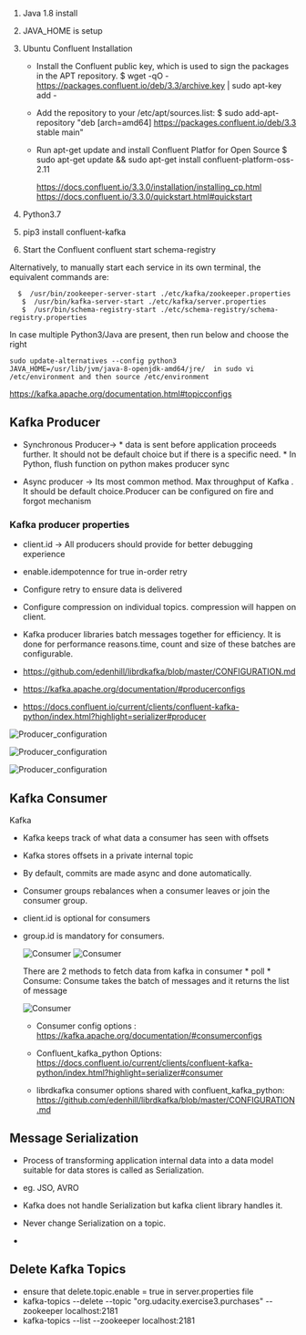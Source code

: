 1. Java 1.8 install
2. JAVA_HOME is setup
3. Ubuntu Confluent Installation
    * Install the Confluent public key, which is used to sign the packages in the APT repository.
        $ wget -qO - https://packages.confluent.io/deb/3.3/archive.key | sudo apt-key add -
    * Add the repository to your /etc/apt/sources.list:
        $ sudo add-apt-repository "deb [arch=amd64] https://packages.confluent.io/deb/3.3 stable main"
    * Run apt-get update and install Confluent Platfor for Open Source
        $ sudo apt-get update && sudo apt-get install confluent-platform-oss-2.11

        https://docs.confluent.io/3.3.0/installation/installing_cp.html
        https://docs.confluent.io/3.3.0/quickstart.html#quickstart

4. Python3.7
5. pip3 install confluent-kafka
6. Start the Confluent
    confluent start schema-registry

Alternatively, to manually start each service in its own terminal, the equivalent commands are:
  ```
    $  /usr/bin/zookeeper-server-start ./etc/kafka/zookeeper.properties
     $  /usr/bin/kafka-server-start ./etc/kafka/server.properties
     $  /usr/bin/schema-registry-start ./etc/schema-registry/schema-registry.properties
   ```

In case multiple Python3/Java are present, then run below and choose the right
  ```
  sudo update-alternatives --config python3
  JAVA_HOME=/usr/lib/jvm/java-8-openjdk-amd64/jre/  in sudo vi /etc/environment and then source /etc/environment
  ```


https://kafka.apache.org/documentation.html#topicconfigs


## Kafka Producer
  * Synchronous Producer->
                        * data is sent before application proceeds further. It
                        should not be default choice but if there is a specific
                        need.
                        * In Python, flush function on python makes producer sync

  * Async producer -> Its most common method. Max throughput of Kafka .
                    It should be default choice.Producer can be configured on
                    fire and forgot mechanism

### Kafka producer properties
  * client.id -> All producers should provide for better debugging experience

  * enable.idempotennce for true in-order retry

  * Configure retry to ensure data is delivered

  * Configure compression on individual topics. compression will happen on client.

  * Kafka producer libraries batch messages together for efficiency.  It is done for performance reasons.time, count and size of these batches are configurable.

  * https://github.com/edenhill/librdkafka/blob/master/CONFIGURATION.md

  *  https://kafka.apache.org/documentation/#producerconfigs

  *  https://docs.confluent.io/current/clients/confluent-kafka-python/index.html?highlight=serializer#producer

![Producer_configuration](Producer_conf.png)

![Producer_configuration](Producer_conf1.png)

![Producer_configuration](Producer_conf2.png)


## Kafka Consumer

Kafka

  * Kafka keeps track of what data a consumer has seen with offsets

  * Kafka stores offsets in a private internal topic

  * By default, commits are made async and done automatically.

  * Consumer groups rebalances when a consumer leaves or join the consumer group.
  * client.id is optional for consumers
  * group.id is mandatory for consumers.

    ![Consumer](consumer.png)
    ![Consumer](consumer_subscribe.png)

    There are 2 methods to fetch data from kafka in consumer
          * poll
          * Consume: Consume takes the batch of messages and it returns
                      the list of message

    ![Consumer](consumer_poll_or_consume.png)

    * Consumer config options : https://kafka.apache.org/documentation/#consumerconfigs

    * Confluent_kafka_python Options: https://docs.confluent.io/current/clients/confluent-kafka-python/index.html?highlight=serializer#consumer

    * librdkafka consumer options shared with confluent_kafka_python: https://github.com/edenhill/librdkafka/blob/master/CONFIGURATION.md



## Message Serialization

   * Process of transforming application internal data into a data model
    suitable for data stores is called as Serialization.

   * eg. JSO, AVRO

   * Kafka does not handle Serialization but kafka client library handles it.

   * Never change Serialization on a topic.

   *

## Delete Kafka Topics
   * ensure that delete.topic.enable = true in server.properties file
   * kafka-topics --delete --topic "org.udacity.exercise3.purchases" --zookeeper localhost:2181
   * kafka-topics --list --zookeeper localhost:2181

